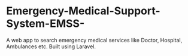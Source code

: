 # Emergency-Medical-Support-System-EMSS-
A web app to search emergency medical services like Doctor, Hospital, Ambulances etc. Built using Laravel.
